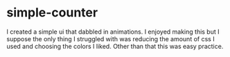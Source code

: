 # simple-counter

I created a simple ui that dabbled in animations. I enjoyed making this but I suppose the only thing I struggled with was reducing the amount of css I used and choosing the colors I liked. Other than that this was easy practice.
